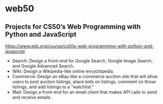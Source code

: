 # web50
## Projects for CS50’s Web Programming with Python and JavaScript
https://www.edx.org/course/cs50s-web-programming-with-python-and-javascript

* Search: Design a front-end for Google Search, Google Image Search, and Google Advanced Search.
* Wiki: Design a Wikipedia-like online encyclopedia.
* Commerce: Design an eBay-like e-commerce auction site that will allow users to post auction listings, place bids on listings, comment on those listings, and add listings to a “watchlist.”
* Mail: Design a front-end for an email client that makes API calls to send and receive emails.
